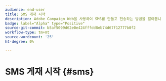 ```yaml
---
audience: end-user
title: SMS 게재 시작
description: Adobe Campaign Web을 사용하여 SMS를 만들고 전송하는 방법을 알아봅니다
badge: label="Alpha" type="Positive"
source-git-commit: b5af5099d62e0e424fffdd8eb74d67f12777b0f2
workflow-type: tm+mt
source-wordcount: '25'
ht-degree: 0%

---
```


# SMS 게재 시작 {#sms}



